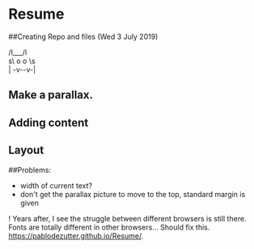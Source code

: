 # Resume

##Creating Repo and files (Wed 3 July 2019)

/l\_\_\_/l\
s\ o o \\s \
 | -v--v-|

## Make a parallax.

## Adding content

## Layout

##Problems:

- width of current text?
- don't get the parallax picture to move to the top, standard margin is given

! Years after, I see the struggle between different browsers is still there. Fonts are totally different in other browsers...
Should fix this.
https://pablodezutter.github.io/Resume/.
